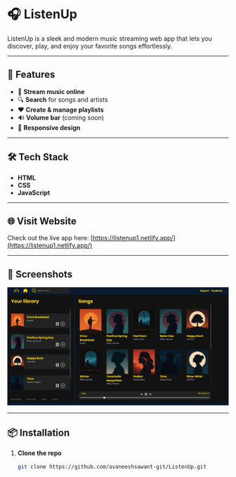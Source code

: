 # 🎧 ListenUp

ListenUp is a sleek and modern music streaming web app that lets you discover, play, and enjoy your favorite songs effortlessly.

---

## 🚀 Features
- 🎵 **Stream music online**
- 🔍 **Search** for songs and artists
- ❤️ **Create & manage playlists**
- 🔊 **Volume bar** (coming soon)
- 📱 **Responsive design**

---

## 🛠 Tech Stack
- **HTML**
- **CSS**
- **JavaScript**

---

## 🌐 Visit Website
Check out the live app here: [https://listenup1.netlify.app/](https://listenup1.netlify.app/)

---

## 📸 Screenshots
![App Screenshot](photos/screenshot.png)

---

## 📦 Installation
1. **Clone the repo**
   ```bash
   git clone https://github.com/avaneeshsawant-git/ListenUp.git
